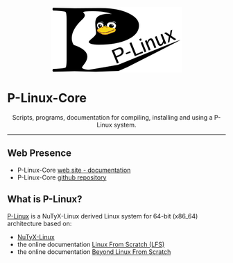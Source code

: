 <div align="center">
    <a href="https://github.com/P-Linux/">
        <img src="images/p-linux-logo.png" alt="P-Linux LOGO" title="The P-Linux Organization.">
    </a>
</div>


# P-Linux-Core

<p align="center">Scripts, programs, documentation for compiling, installing and using a P-Linux system.</p>


---


## Web Presence

* P-Linux-Core [web site - documentation](https://P-Linux.github.io/P-Linux-Core/)
* P-Linux-Core [github repository](https://github.com/P-Linux/P-Linux-Core.git/)


## What is P-Linux?

[P-Linux](https://github.com/P-Linux) is a NuTyX-Linux derived Linux system for 64-bit (x86_64) architecture based
on:

* [NuTyX-Linux](https://github.com/NuTyX)
* the online documentation [Linux From Scratch (LFS)](http://www.linuxfromscratch.org/lfs/)
* the online documentation [Beyond Linux From Scratch](http://www.linuxfromscratch.org/blfs/)
